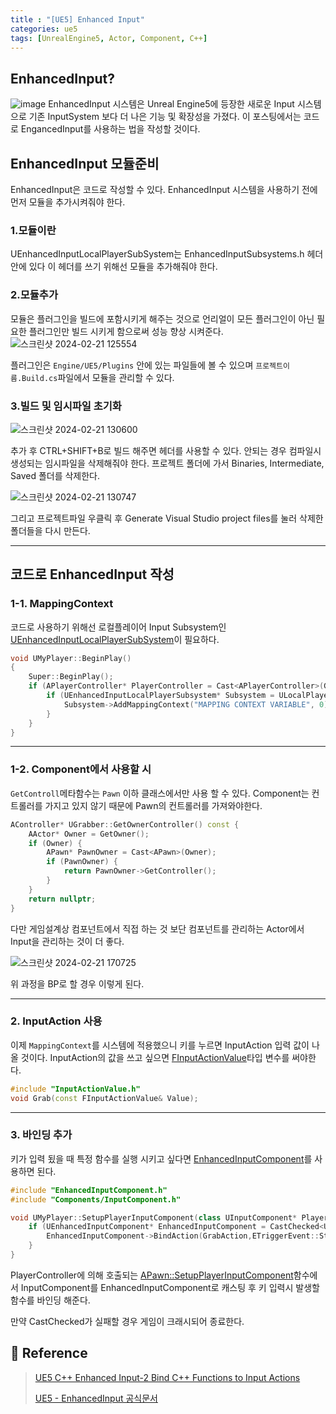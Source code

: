 ```yaml
---
title : "[UE5] Enhanced Input"
categories: ue5
tags: [UnrealEngine5, Actor, Component, C++]
---
```


## EnhancedInput?
![image](https://github.com/mohitto55/mohitto55.github.io/assets/154340583/a97835eb-26a9-4120-8bd5-e04c51590fd8)
EnhancedInput 시스템은 Unreal Engine5에 등장한 새로운 Input 시스템으로 기존 InputSystem 보다 더 나은 기능 및 확장성을 가졌다. 이 포스팅에서는 코드로 EngancedInput를 사용하는 법을 작성할 것이다.

## EnhancedInput 모듈준비
EnhancedInput은 코드로 작성할 수 있다. EnhancedInput 시스템을 사용하기 전에 먼저 모듈을 추가시켜줘야 한다.

### 1.모듈이란
UEnhancedInputLocalPlayerSubSystem는 EnhancedInputSubsystems.h 헤더 안에 있다 이 헤더를 쓰기 위해선 모듈을 추가해줘야 한다.

### 2.모듈추가
모듈은 플러그인을 빌드에 포함시키게 해주는 것으로 언리얼이 모든 플러그인이 아닌 필요한 플러그인만 빌드 시키게 함으로써 성능 향상 시켜준다.
![스크린샷 2024-02-21 125554](https://github.com/mohitto55/mohitto55.github.io/assets/154340583/4f373422-5831-4b69-8cd3-cef821f8f859)

플러그인은 `Engine/UE5/Plugins` 안에 있는 파일들에 볼 수 있으며 `프로젝트이름.Build.cs`파일에서 모듈을 관리할 수 있다.

### 3.빌드 및 임시파일 초기화
![스크린샷 2024-02-21 130600](https://github.com/mohitto55/mohitto55.github.io/assets/154340583/009474f9-35d1-42c5-b3df-e0fdcc9f2e49)

추가 후 CTRL+SHIFT+B로 빌드 해주면 헤더를 사용할 수 있다.
안되는 경우 컴파일시 생성되는 임시파일을 삭제해줘야 한다. 프로젝트 폴더에 가서 Binaries, Intermediate, Saved 폴더를 삭제한다.


![스크린샷 2024-02-21 130747](https://github.com/mohitto55/mohitto55.github.io/assets/154340583/b3854688-4d87-46c1-8ef0-8fb827ebf289)

그리고 프로젝트파일 우클릭 후 Generate Visual Studio project files를 눌러 삭제한 폴더들을 다시 만든다.

---

## 코드로 EnhancedInput 작성
### 1-1. MappingContext
코드로 사용하기 위해선 로컬플레이어 Input Subsystem인 [UEnhancedInputLocalPlayerSubSystem](https://docs.unrealengine.com/4.27/en-US/API/Plugins/EnhancedInput/UEnhancedInputLocalPlayerSubsyst-/)이 필요하다.

```cpp
void UMyPlayer::BeginPlay()
{
	Super::BeginPlay();
	if (APlayerController* PlayerController = Cast<APlayerController>(GetController())) {
		if (UEnhancedInputLocalPlayerSubsystem* Subsystem = ULocalPlayer::GetSubsystem< UEnhancedInputLocalPlayerSubsystem>(PlayerController->GetLocalPlayer())) {
			Subsystem->AddMappingContext("MAPPING CONTEXT VARIABLE", 0);
		}
	}
}
```
---
### 1-2. Component에서 사용할 시
`GetControll`메타함수는 `Pawn` 이하 클래스에서만 사용 할 수 있다. Component는 컨트롤러를 가지고 있지 않기 때문에 Pawn의 컨트롤러를 가져와야한다.

```cpp
AController* UGrabber::GetOwnerController() const {
	AActor* Owner = GetOwner();
	if (Owner) {
		APawn* PawnOwner = Cast<APawn>(Owner);
		if (PawnOwner) {
			return PawnOwner->GetController();
		}
	}
	return nullptr;
}
```

다만 게임설계상 컴포넌트에서 직접 하는 것 보단 컴포넌트를 관리하는 Actor에서 Input을 관리하는 것이 더 좋다.

![스크린샷 2024-02-21 170725](https://github.com/mohitto55/mohitto55.github.io/assets/154340583/80ee01ac-c280-40ee-9989-3b32e152886b)

위 과정을 BP로 할 경우 이렇게 된다.

---

### 2. InputAction 사용
이제 `MappingContext`를 시스템에 적용했으니 키를 누르면 InputAction 입력 값이 나올 것이다.
InputAction의 값을 쓰고 싶으면 [FInputActionValue](https://docs.unrealengine.com/4.26/en-US/API/Plugins/EnhancedInput/FInputActionValue/)타입 변수를 써야한다.

```cpp
#include "InputActionValue.h"
void Grab(const FInputActionValue& Value);
```

---

### 3. 바인딩 추가
키가 입력 됬을 때 특정 함수를 실행 시키고 싶다면 [EnhancedInputComponent](https://docs.unrealengine.com/4.27/en-US/API/Plugins/EnhancedInput/UEnhancedInputComponent/)를 사용하면 된다.

```cpp
#include "EnhancedInputComponent.h"
#include "Components/InputComponent.h"

void UMyPlayer::SetupPlayerInputComponent(class UInputComponent* PlayerInputComponent) {
	if (UEnhancedInputComponent* EnhancedInputComponent = CastChecked<UEnhancedInputComponent>(PlayerInputComponent)) {
		EnhancedInputComponent->BindAction(GrabAction,ETriggerEvent::Started, this, &UGrabber::Grab);
	}
}
```
PlayerController에 의해 호출되는  [APawn::SetupPlayerInputComponent](https://docs.unrealengine.com/4.27/en-US/API/Runtime/Engine/GameFramework/APawn/SetupPlayerInputComponent/)함수에서 InputComponent를 EnhancedInputComponent로 캐스팅 후 키 입력시 발생할 함수를 바인딩 해준다.

만약 CastChecked가 실패할 경우 게임이 크래시되어 종료한다.


## :page_with_curl: Reference
> [UE5 C++ Enhanced Input-2 Bind C++ Functions to Input Actions](https://www.youtube.com/watch?v=fW1pXOAIviw)
> 
> [UE5 - EnhancedInput 공식문서](https://docs.unrealengine.com/5.0/ko/enhanced-input-in-unreal-engine/)
